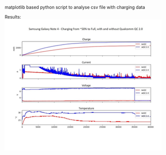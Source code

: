 matplotlib based python script to analyse csv file with charging data

Results: ![Results](results.jpeg?raw=true "Fast Charging in Action")